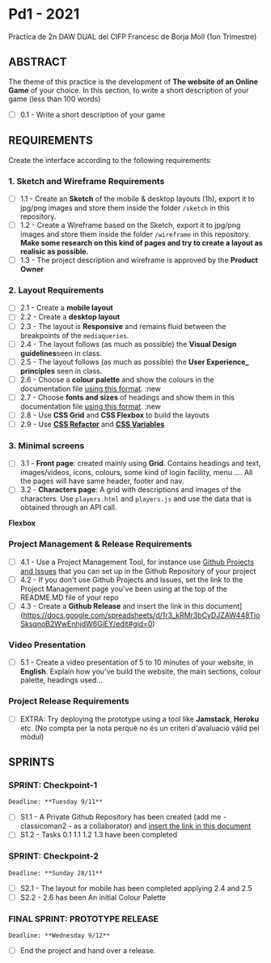 # Pd1 - 2021

Pràctica de 2n DAW DUAL del CIFP Francesc de Borja Moll (1on Trimestre)

## ABSTRACT

The theme of this practice is the development of **The website of an Online Game** of your choice. 
In this section, to write a short description of your game (less than 100 words)

- [ ] 0.1 - Write a short description of your game

## REQUIREMENTS

Create the interface according to the following requirements:

### 1. Sketch and Wireframe Requirements

- [ ] 1.1 - Create an **Sketch** of the mobile & desktop layouts (1h), export it to jpg/png images and store them inside the folder `/sketch` in this repository.
- [ ] 1.2 - Create a Wireframe based on the Sketch, export it to jpg/png images and store them inside the folder `/wireframe` in this repository. **Make some research on this kind of pages and try to create a layout as realisic as possible**.
- [ ] 1.3 - The project description and wireframe is approved by the **Product Owner**

### 2. Layout Requirements

- [ ] 2.1 - Create a **mobile layout**
- [ ] 2.2 - Create a **desktop layout**
- [ ] 2.3 - The layout is **Responsive** and remains fluid between the breakpoints of the `mediaqueries`.
- [ ] 2.4 - The layout follows (as much as possible) the **Visual Design guidelines**seen in class.
- [ ] 2.5 - The layout follows (as much as possible) the **User Experience_ principles** seen in class.
- [ ] 2.6 - Choose a **colour palette** and show the colours in the documentation file [using this format](https://docs.google.com/spreadsheets/d/1yDqy-8nK90b1t97e2DgLYaPvoB4jcuA5kv5AuZUdBN4/edit#gid=1182541801). :new
- [ ] 2.7 - Choose **fonts and sizes** of headings and show them in this documentation file [using this format](https://docs.google.com/spreadsheets/d/1yDqy-8nK90b1t97e2DgLYaPvoB4jcuA5kv5AuZUdBN4/edit#gid=0). :new
- [ ] 2.8 - Use **CSS Grid** and **CSS Flexbox** to build the layouts
- [ ] 2.9 - Use [**CSS Refactor**](https://docs.google.com/document/d/1s-aOTgASYY_0LvzCI-lnL6QK8S4FsUZGuUEwYLhjA_M/edit#heading=h.x5bphe4nq2v0) and [**CSS Variables**](https://docs.google.com/document/d/1s-aOTgASYY_0LvzCI-lnL6QK8S4FsUZGuUEwYLhjA_M/edit#heading=h.uay6xh8zzrsb)

### 3. Minimal screens

- [ ] 3.1 - **Front page**: created mainly using **Grid**. Contains headings and text, images/videos, icons, colours, some kind of login facility, menu .... All the pages will have same header, footer and nav. 
- [ ] 3.2 - **Characters page**: A grid with descriptions and images of the characters. Use `players.html` and `players.js` and use the data that is obtained through an API call. 

**Flexbox**
 
### Project Management & Release Requirements

- [ ] 4.1 - Use a Project Management Tool, for instance use [Github Projects and Issues](https://github.com/classicoman2/skills2020-quick-website-develop) that you can set up in the Github Repository of your project
- [ ] 4.2 - If you don't use Github Projects and Issues, set the link to the Project Management page you've been using at the top of the README.MD file of your repo
- [ ] 4.3 - Create a **Github Release** and insert the link in this document](https://docs.google.com/spreadsheets/d/1r3_kRMr3bCyDJZAW448TioSksqnoB2WwEnhjdW6GiEY/edit#gid=0)

### Video Presentation

- [ ] 5.1 - Create a video presentation of 5 to 10 minutes of your website, in **English**. Explain how you've build the website, the main sections, colour palette, headings used...


### Project Release Requirements

- [ ] EXTRA: Try deploying the prototype using a tool like **Jamstack**, **Heroku** etc. (No compta per la nota perquè no és un criteri d'avaluaciò válid pel mòdul)

## SPRINTS

### SPRINT: Checkpoint-1
`Deadline: **Tuesday 9/11**`

- [ ] S1.1 - A Private Github Repository has been created (add me - classicoman2 - as a collaborator) and [insert the link in this document](https://docs.google.com/spreadsheets/d/1r3_kRMr3bCyDJZAW448TioSksqnoB2WwEnhjdW6GiEY/edit#gid=0)
- [ ] S1.2 - Tasks 0.1 1.1 1.2 1.3 have been completed

### SPRINT: Checkpoint-2
`Deadline: **Sunday 28/11**`

- [ ] S2.1 - The layout for mobile has been completed applying 2.4 and 2.5
- [ ] S2.2 - 2.6 has been An initial Colour Palette 
 
### FINAL SPRINT: PROTOTYPE RELEASE
`Deadline: **Wednesday 9/12**`

- [ ] End the project and hand over a release.

